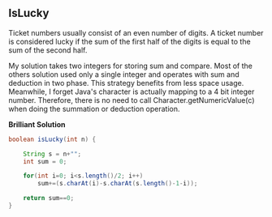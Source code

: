 ## IsLucky
Ticket numbers usually consist of an even number of digits. A ticket number is considered lucky if the sum of the first half of the digits is equal to the sum of the second half.

My solution takes two integers for storing sum and compare. Most of the others solution used only a single integer and operates with sum and deduction in two phase. This strategy benefits from less space usage. Meanwhile, I forget Java's character is actually mapping to a 4 bit integer number. Therefore, there is no need to call Character.getNumericValue(c) when doing the summation or deduction operation.

**Brilliant Solution**
```java
boolean isLucky(int n) {

    String s = n+"";
    int sum = 0;

    for(int i=0; i<s.length()/2; i++)
        sum+=(s.charAt(i)-s.charAt(s.length()-1-i));

    return sum==0;
}
```
